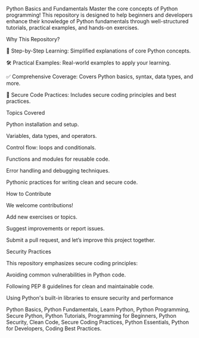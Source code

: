 Python Basics and Fundamentals
Master the core concepts of Python programming!
This repository is designed to help beginners and developers enhance their knowledge of Python fundamentals through well-structured tutorials, practical examples, and hands-on exercises.

Why This Repository?

🚀 Step-by-Step Learning: Simplified explanations of core Python concepts.

🛠️ Practical Examples: Real-world examples to apply your learning.


✅ Comprehensive Coverage: Covers Python basics, syntax, data types, and more.

🔐 Secure Code Practices: Includes secure coding principles and best practices.


Topics Covered

Python installation and setup.

Variables, data types, and operators.

Control flow: loops and conditionals.

Functions and modules for reusable code.

Error handling and debugging techniques.

Pythonic practices for writing clean and secure code.

How to Contribute

We welcome contributions!

Add new exercises or topics.

Suggest improvements or report issues.

Submit a pull request, and let’s improve this project together.


Security Practices

This repository emphasizes secure coding principles:

Avoiding common vulnerabilities in Python code.

Following PEP 8 guidelines for clean and maintainable code.

Using Python's built-in libraries to ensure security and performance


Python Basics, Python Fundamentals, Learn Python, Python Programming, Secure Python, Python Tutorials, Programming for Beginners, Python Security, Clean Code, Secure Coding Practices, Python Essentials, Python for Developers, Coding Best Practices.